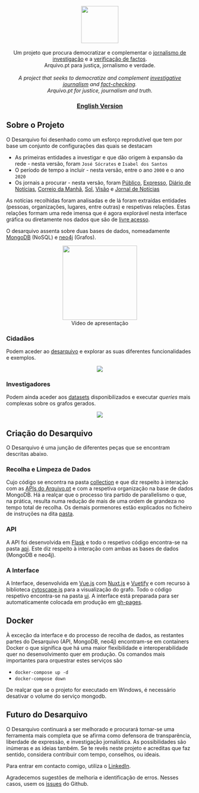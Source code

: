<!-- <h1 align="center">Desarquivo</h1> -->

<p align="center">
<a href="https://desarquivo.github.io/" >
<img height="100px" src="https://i.imgur.com/bbqpudq.gif" />
</a>
<br>
<br>
Um projeto que procura democratizar e complementar o <u>jornalismo de investigação</u> e a <u>verificação de factos</u>. 
<br>
Arquivo.pt para justiça, jornalismo e verdade.
<br>
<br>
<i>A project that seeks to democratize and complement <u>investigative journalism</u> and <u>fact-checking</u>.
<br>
Arquivo.pt for justice, journalism and truth.</i>
<br>
<h3 align="center"><a href="README_en.md">English Version</a></h3>
</p>

## Sobre o Projeto

O Desarquivo foi desenhado como um esforço reprodutível que tem por base um conjunto de configurações das quais se destacam

- As primeiras entidades a investigar e que dão origem à expansão da rede - nesta versão, foram `José Sócrates` e `Isabel dos Santos`
- O período de tempo a incluir - nesta versão, entre o ano `2000` e o ano `2020`
- Os jornais a procurar - nesta versão, foram [Público](https://www.publico.pt/), [Expresso](https://expresso.pt/), [Diário de Notícias](https://www.dn.pt/), [Correio da Manhã](https://www.cmjornal.pt/), [Sol](https://sol.sapo.pt/), [Visão](https://visao.sapo.pt/) e [Jornal de Notícias](https://www.jn.pt/)

As notícias recolhidas foram analisadas e de lá foram extraídas entidades (pessoas, organizações, lugares, entre outras) e respetivas relações. Estas relações formam uma rede imensa que é agora explorável nesta interface gráfica ou diretamente nos dados que são de [livre acesso](DATASETS.md).

O desarquivo assenta sobre duas bases de dados, nomeadamente [MongoDB](https://www.mongodb.com/) (NoSQL) e [neo4j](https://neo4j.com/) (Grafos).

<p align="center">
   <a href="https://youtu.be/tVlOUuRqIVU" >
      <img height="200px" src="https://i.imgur.com/0sHj6Fi.png"/>
   </a>
   <br>
   Vídeo de apresentação
</p>

### Cidadãos

Podem aceder ao [desarquivo](https://desarquivo.github.io/) e explorar as suas diferentes funcionalidades e exemplos.

<p align="center"><img src="https://i.imgur.com/NRxBO0h.png"/></p>

### Investigadores

Podem ainda aceder aos [datasets](DATASETS.md) disponibilizados e executar _queries_ mais complexas sobre os grafos gerados.

<p align="center"><img src="https://i.imgur.com/wNThGU0.png"/></p>

## Criação do Desarquivo

O Desarquivo é uma junção de diferentes peças que se encontram descritas abaixo.

### Recolha e Limpeza de Dados

Cujo código se encontra na pasta [collection](collection/) e que diz respeito à interação com as [APIs do Arquivo.pt](https://github.com/arquivo/pwa-technologies/wiki/APIs) e com a respetiva organização na base de dados MongoDB. Há a realçar que o processo tira partido de parallelismo o que, na prática, resulta numa redução de mais de uma ordem de grandeza no tempo total de recolha. Os demais pormenores estão explicados no ficheiro de instruções na dita [pasta](collection/).

### API

A API foi desenvolvida em [Flask](https://flask.palletsprojects.com/en/1.1.x/) e todo o respetivo código encontra-se na pasta [api](api/). Este diz respeito à interação com ambas as bases de dados (MongoDB e neo4j).

### A Interface

A Interface, desenvolvida em [Vue.js](https://vuejs.org/) com [Nuxt.js](https://nuxtjs.org/) e [Vuetify](https://vuetifyjs.com/en/) e com recurso à biblioteca [cytoscape.js](https://js.cytoscape.org/) para a visualização do grafo. Todo o código respetivo encontra-se na pasta [ui](ui/). A interface está preparada para ser automaticamente colocada em produção em [gh-pages](https://pages.github.com/).

## Docker

À exceção da interface e do processo de recolha de dados, as restantes partes do Desarquivo (API, MongoDB, neo4j) encontram-se em containers Docker o que significa que há uma maior flexibilidade e interoperabilidade quer no desenvolvimento quer em produção. Os comandos mais importantes para orquestrar estes serviços são

- `docker-compose up -d`
- `docker-compose down`

De realçar que se o projeto for executado em Windows, é necessário desativar o volume do serviço mongodb.

## Futuro do Desarquivo

O Desarquivo continuará a ser melhorado e procurará tornar-se uma ferramenta mais completa que se afirma como defensora de transparência, liberdade de expressão, e investigação jornalística. As possibilidades são inúmeras e as ideias também. Se te revês neste projeto e acreditas que faz sentido, considera contribuir com tempo, conselhos, ou ideais.

Para entrar em contacto comigo, utiliza o [LinkedIn](https://www.linkedin.com/in/msramalho/).

Agradecemos sugestões de melhoria e identificação de erros. Nesses casos, usem os [issues](https://github.com/desarquivo/desarquivo/issues) do Github.
